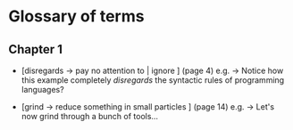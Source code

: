 # Glossary of terms

## Chapter 1
  * [disregards -> pay no attention to | ignore ] (page 4)
    e.g. -> Notice how this example completely _disregards_ the syntactic rules of programming languages?

  * [grind -> reduce something in small particles ] (page 14)
    e.g. -> Let's now grind through a bunch of tools...
